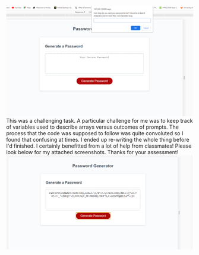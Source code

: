 ![web screenshot](Screenshot1.png)
This was a challenging task. A particular challenge for me was to keep track of variables used to describe arrays versus outcomes of prompts.
The process that the code was supposed to follow was quite convoluted so I found that confusing at times.
I ended up re-writing the whole thing before I'd finished.
I certainly benefitted from a lot of help from classmates!
Please look below for my attached screenshots. Thanks for your assessment!
![web screenshot](Screenshot2.png)
